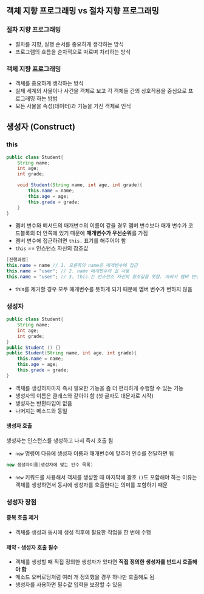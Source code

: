 ## 객체 지향 프로그래밍 vs 절차 지향 프로그래밍
### 절차 지향 프로그래밍
 -  절차를 지향, 실행 순서를 중요하게 생각하는 방식
 - 프로그램의 흐름을 순차적으로 따르며 처리하는 방식
### 객체 지향 프로그래밍
 - 객체를 중요하게 생각하는 방식
 - 실제 세계의 사물이나 사건을 객체로 보고 각 객체들 간의 상호작용을 중심으로 프로그래밍 하는 방법
 - 모든 사물을 속성(데이터)과 기능을 가진 객체로 인식

## 생성자 (Construct)
### this
```java
public class Student{
    String name;
    int age;
    int grade;

    void Student(String name, int age, int grade){
        this.name = name;
        this.age = age;
        this.grade = grade;
    }
}
```
 - 멤버 변수와 메서드의 매개변수의 이름이 같을 경우 멤버 변수보다 매개 변수가 코드블록의 더 안쪽에 있기 때문에 **매개변수가 우선순위**를 가짐
 - 멤버 변수에 접근하려면 `this.` 표기를 해주어야 함
 - `this` == 인스턴스 자신의 참조값
```java
[진행과정]
this.name = name // 1. 오른쪽의 name은 매개변수에 접근
this.name = "user"; // 2. name 매개변수의 값 사용
this.name = "user"; // 3. this.는 인스턴스 자신의 참조값을 뜻함. 따라서 멤버 변수에 접근
```
 - this를 제거할 경우 모두 매개변수를 뜻하게 되기 때문에 멤버 변수가 변하지 않음

### 생성자
```java
public class Student{
    String name;
    int age;
    int grade;
}
public Student () {}
public Student(String name, int age, int grade){
    this.name = name;
    this.age = age;
    this.grade = grade;
}
```
 - 객체를 생성하자마자 즉시 필요한 기능을 좀 더 편리하게 수행할 수 있는 기능
 - 생성자의 이름은 클래스와 같아야 함 (첫 글자도 대문자로 시작)
 - 생성자는 반환타입이 없음
 - 나머지는 메소드와 동일
#### 생성자 호출
생성자는 인스턴스를 생성하고 나서 즉시 호출 됨
 - `new` 명령어 다음에 생성자 이름과 매개변수에 맞추어 인수를 전달하면 됨
 ```java
 new 생성자이름(생성자에 맞는 인수 목록)
 ```
 - `new` 키워드를 사용해서 객체를 생성할 때 마지막에 괄호 `()`도 포함해야 하는 이유는 객체를 생성하면서 동시에 생성자를 호출한다는 의미를 포함하기 때문

### 생성자 장점
#### 중복 호출 제거
 - 객체를 생성과 동시에 생성 직후에 필요한 작업을 한 번에 수행    

#### 제약 - 생성자 호출 필수
 - 객체를 생성할 때 직접 정의한 생성자가 있다면 **직접 정의한 생성자를 반드시 호출해야 함**
 - 메소드 오버로딩처럼 여러 개 정의했을 경우 하나만 호출해도 됨
 - 생성자를 사용하면 필수값 입력을 보장할 수 있음
 